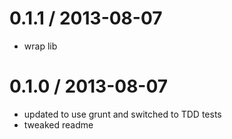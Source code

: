 
0.1.1 / 2013-08-07 
==================

  * wrap lib

0.1.0 / 2013-08-07 
==================

  * updated to use grunt and switched to TDD tests
  * tweaked readme
